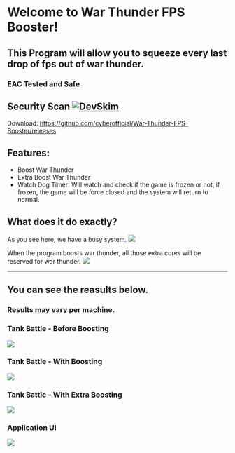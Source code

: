 # Welcome to War Thunder FPS Booster!
## This Program will allow you to squeeze every last drop of fps out of war thunder.
### EAC Tested and Safe
## Security Scan [![DevSkim](https://github.com/cyberofficial/War-Thunder-FPS-Booster/actions/workflows/devskim.yml/badge.svg)](https://github.com/cyberofficial/War-Thunder-FPS-Booster/actions/workflows/devskim.yml)

Download: https://github.com/cyberofficial/War-Thunder-FPS-Booster/releases

## Features:
* Boost War Thunder
* Extra Boost War Thunder
* Watch Dog Timer: Will watch and check if the game is frozen or not, if frozen, the game will be force closed and the system will return to normal.


## What does it do exactly?

As you see here, we have a busy system.
![](https://i.imgur.com/yWehK9X.png)

When the program boosts war thunder, all those extra cores will be reserved for war thunder.
![](https://i.imgur.com/7mhYufT.png)

-------

## You can see the reasults below.
### Results may vary per machine.

### Tank Battle - Before Boosting
![](https://i.imgur.com/fLjz835.png)

### Tank Battle - With Boosting
![](https://i.imgur.com/e2XiiSe.png)

### Tank Battle - With Extra Boosting
![](https://i.imgur.com/v6Bnhui.png)

### Application UI
![](https://i.imgur.com/eie4LSY.png)
